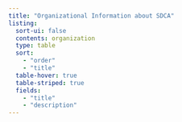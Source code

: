```yaml
---
title: "Organizational Information about SDCA"
listing:
  sort-ui: false
  contents: organization
  type: table
  sort: 
    - "order"
    - "title"
  table-hover: true
  table-striped: true
  fields: 
    - "title"
    - "description"
---
```

